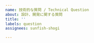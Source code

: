 ```yaml
---
name: 技術的な質問 / Technical Question
about: 設計、開発に関する質問
title: ''
labels: question
assignees: sunfish-shogi

---
```



